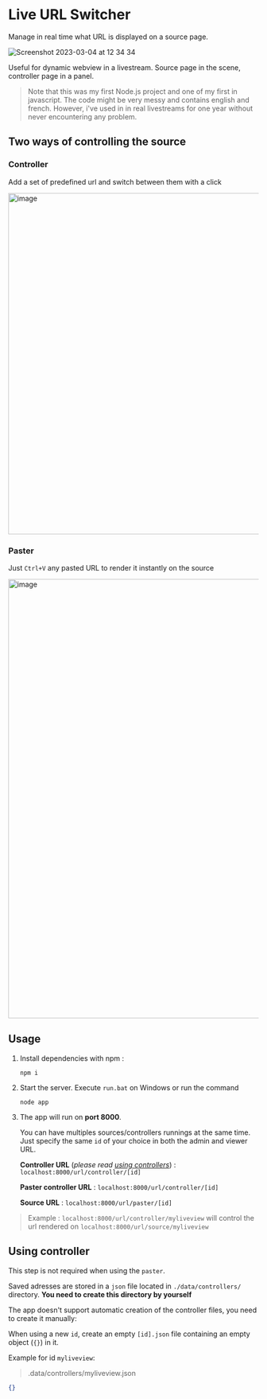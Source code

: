 # Live URL Switcher

Manage in real time what URL is displayed on a source page.

![Screenshot 2023-03-04 at 12 34 34](https://user-images.githubusercontent.com/19238963/222897681-88819e6a-8d23-4523-b531-09a7c273d806.png)

Useful for dynamic webview in a livestream. Source page in the scene, controller page in a panel.

> Note that this was my first Node.js project and one of my first in javascript. The code might be very messy and contains english and french. However, i've used in in real livestreams for one year without never encountering any problem.

## Two ways of controlling the source

### Controller
Add a set of predefined url and switch between them with a click

<img width="686" alt="image" src="https://user-images.githubusercontent.com/19238963/222897797-76f2351c-6cc0-4dc2-954f-cdc95f21505b.png">

### Paster
Just `Ctrl+V` any pasted URL to render it instantly on the source

<img width="883" alt="image" src="https://user-images.githubusercontent.com/19238963/222897822-cdcb31e4-7b71-4095-97e4-eb1877baf311.png">

## Usage

1. Install dependencies with npm : 
    ```
    npm i
    ```

2. Start the server. Execute `run.bat` on Windows or run the command
    ```
    node app
    ```

3. The app will run on **port 8000**.

    You can have multiples sources/controllers runnings at the same time.
    Just specify the same `id` of your choice in both the admin and viewer URL.

    **Controller URL** (*please read [using controllers](#using-controller)*) : `localhost:8000/url/controller/[id]`

    **Paster controller URL** : `localhost:8000/url/controller/[id]`

    **Source URL** : `localhost:8000/url/paster/[id]`


> Example : `localhost:8000/url/controller/myliveview` will control the url rendered on `localhost:8000/url/source/myliveview`

## Using controller
This step is not required when using the `paster`.

Saved adresses are stored in a `json` file located in `./data/controllers/` directory.
**You need to create this directory  by yourself**

The app doesn't support automatic creation of the controller files, you need to create it manually:

When using a new `id`, create an empty `[id].json` file containing an empty object (`{}`) in it.

Example for id `myliveview`:
> .data/controllers/myliveview.json
```json
{}
```
